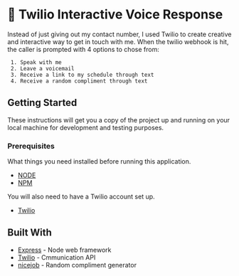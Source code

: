 # 📱 Twilio Interactive Voice Response 

Instead of just giving out my contact number, I used Twilio to create creative and interactive way to get in touch with me. When the twilio webhook is hit, the caller is prompted with 4 options to chose from:

	 1. Speak with me
	 2. Leave a voicemail
	 3. Receive a link to my schedule through text
	 4. Receive a random compliment through text

## Getting Started

These instructions will get you a copy of the project up and running on your local machine for development and testing purposes.

### Prerequisites

What things you need installed before running this application.

* [NODE](https://nodejs.org/en/download/)
* [NPM](https://docs.npmjs.com/cli/install)

You will also need to have a Twilio account set up.
* [Twilio](https://www.twilio.com/try-twilio)

<!-- ### Installing

A step by step series of examples that tell you how to get a development env running

Say what the step will be

```
Give the example
```

And repeat

```
until finished
```

End with an example of getting some data out of the system or using it for a little demo

## Deployment

Add additional notes about how to deploy this on a live system -->

## Built With

* [Express](https://www.npmjs.com/package/express) - Node web framework
* [Twilio](https://www.twilio.com/docs/) - Cmmunication API
* [nicejob](https://www.npmjs.com/package/nicejob) - Random compliment generator



